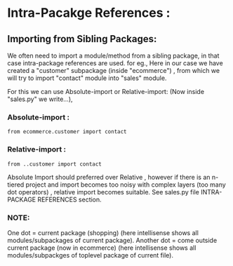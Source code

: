 # Intra-Pacakge References :

## Importing from Sibling Packages:
We often need to import a module/method from a sibling package, in that case intra-package references are used.
for eg., 
Here in our case we have created a "customer" subpackage (inside "ecommerce") , from which we will try to import "contact" module into "sales" module.

For this we can use Absolute-import or Relative-import: (Now inside "sales.py" we write...),
### Absolute-import : 
~~~~
from ecommerce.customer import contact
~~~~
### Relative-import :
~~~~
from ..customer import contact
~~~~

Absolute Import should preferred over Relative , however if there is an n-tiered project and import becomes too noisy with complex layers (too many dot operators) , relative import becomes suitable.
See sales.py file INTRA-PACKAGE REFERENCES section.

### NOTE:
One dot = current package (shopping) (here intellisense shows all modules/subpackages of current package).
Another dot = come outside current package (now in ecommerce) (here intellisense shows all modules/subpackges of toplevel package of current file).
